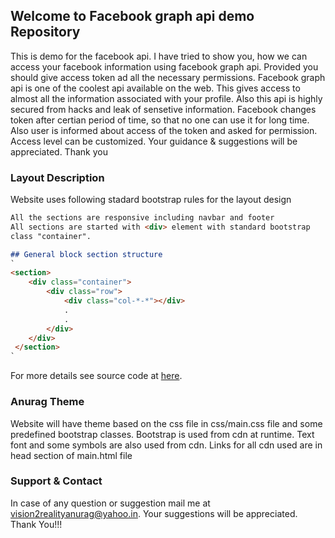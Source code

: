 ## Welcome to Facebook graph api demo Repository

  This is demo for the facebook api. I have tried to show you, how we can access your facebook information using facebook graph api. Provided you should give access token ad all the necessary permissions.
	Facebook graph api is one of the coolest api available on the web. This gives access to almost all the information associated with your profile. Also this api is highly secured from hacks and leak of sensetive information. Facebook changes token after certian period of time, so that no one can use it for long time. Also user is informed about access of the token and asked for permission. Access level can be customized.
  Your guidance & suggestions will be appreciated. Thank you

### Layout Description

Website uses following stadard bootstrap rules for the layout design
```markdown
All the sections are responsive including navbar and footer
All sections are started with <div> element with standard bootstrap 
class "container".  

## General block section structure
`
<section>
    <div class="container">
        <div class="row">
            <div class="col-*-*"></div>
            .
            .
        </div>
    </div>
 </section>
`
```

For more details see source code at [here](https://github.com/malianurag/facebook-graph-api).

### Anurag Theme

Website will have theme based on the css file in css/main.css file and some predefined bootstrap classes.
Bootstrap is used from cdn at runtime. Text font and some symbols are also used from cdn. Links for all 
cdn used are in head section of main.html file

### Support & Contact

In case of any question or suggestion mail me at vision2realityanurag@yahoo.in.
Your suggestions will be appreciated. Thank You!!!
